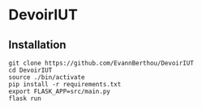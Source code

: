 # DevoirIUT

## Installation
```
git clone https://github.com/EvannBerthou/DevoirIUT
cd DevoirIUT
source ./bin/activate
pip install -r requirements.txt
export FLASK_APP=src/main.py
flask run
```
